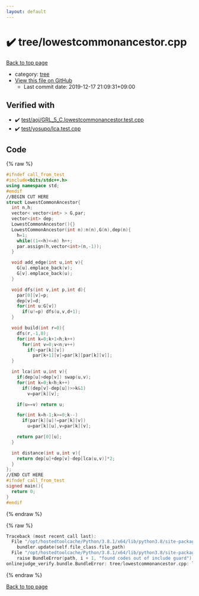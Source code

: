 ```yaml
---
layout: default
---
```


<!-- mathjax config similar to math.stackexchange -->
<script type="text/javascript" async
  src="https://cdnjs.cloudflare.com/ajax/libs/mathjax/2.7.5/MathJax.js?config=TeX-MML-AM_CHTML">
</script>
<script type="text/x-mathjax-config">
  MathJax.Hub.Config({
    TeX: { equationNumbers: { autoNumber: "AMS" }},
    tex2jax: {
      inlineMath: [ ['$','$'] ],
      processEscapes: true
    },
    "HTML-CSS": { matchFontHeight: false },
    displayAlign: "left",
    displayIndent: "2em"
  });
</script>

<script type="text/javascript" src="https://cdnjs.cloudflare.com/ajax/libs/jquery/3.4.1/jquery.min.js"></script>
<script src="https://cdn.jsdelivr.net/npm/jquery-balloon-js@1.1.2/jquery.balloon.min.js" integrity="sha256-ZEYs9VrgAeNuPvs15E39OsyOJaIkXEEt10fzxJ20+2I=" crossorigin="anonymous"></script>
<script type="text/javascript" src="../../assets/js/copy-button.js"></script>
<link rel="stylesheet" href="../../assets/css/copy-button.css" />


# :heavy_check_mark: tree/lowestcommonancestor.cpp

<a href="../../index.html">Back to top page</a>

* category: <a href="../../index.html#c0af77cf8294ff93a5cdb2963ca9f038">tree</a>
* <a href="{{ site.github.repository_url }}/blob/master/tree/lowestcommonancestor.cpp">View this file on GitHub</a>
    - Last commit date: 2019-12-17 21:09:31+09:00




## Verified with

* :heavy_check_mark: <a href="../../verify/test/aoj/GRL_5_C.lowestcommonancestor.test.cpp.html">test/aoj/GRL_5_C.lowestcommonancestor.test.cpp</a>
* :heavy_check_mark: <a href="../../verify/test/yosupo/lca.test.cpp.html">test/yosupo/lca.test.cpp</a>


## Code

<a id="unbundled"></a>
{% raw %}
```cpp
#ifndef call_from_test
#include<bits/stdc++.h>
using namespace std;
#endif
//BEGIN CUT HERE
struct LowestCommonAncestor{
  int n,h;
  vector< vector<int> > G,par;
  vector<int> dep;
  LowestCommonAncestor(){}
  LowestCommonAncestor(int n):n(n),G(n),dep(n){
    h=1;
    while((1<<h)<=n) h++;
    par.assign(h,vector<int>(n,-1));
  }

  void add_edge(int u,int v){
    G[u].emplace_back(v);
    G[v].emplace_back(u);
  }

  void dfs(int v,int p,int d){
    par[0][v]=p;
    dep[v]=d;
    for(int u:G[v])
      if(u!=p) dfs(u,v,d+1);
  }

  void build(int r=0){
    dfs(r,-1,0);
    for(int k=0;k+1<h;k++)
      for(int v=0;v<n;v++)
        if(~par[k][v])
          par[k+1][v]=par[k][par[k][v]];
  }

  int lca(int u,int v){
    if(dep[u]>dep[v]) swap(u,v);
    for(int k=0;k<h;k++)
      if((dep[v]-dep[u])>>k&1)
        v=par[k][v];

    if(u==v) return u;

    for(int k=h-1;k>=0;k--)
      if(par[k][u]!=par[k][v])
        u=par[k][u],v=par[k][v];

    return par[0][u];
  }

  int distance(int u,int v){
    return dep[u]+dep[v]-dep[lca(u,v)]*2;
  }
};
//END CUT HERE
#ifndef call_from_test
signed main(){
  return 0;
}
#endif

```
{% endraw %}

<a id="bundled"></a>
{% raw %}
```cpp
Traceback (most recent call last):
  File "/opt/hostedtoolcache/Python/3.8.1/x64/lib/python3.8/site-packages/onlinejudge_verify/docs.py", line 340, in write_contents
    bundler.update(self.file_class.file_path)
  File "/opt/hostedtoolcache/Python/3.8.1/x64/lib/python3.8/site-packages/onlinejudge_verify/bundle.py", line 123, in update
    raise BundleError(path, i + 1, "found codes out of include guard")
onlinejudge_verify.bundle.BundleError: tree/lowestcommonancestor.cpp: line 5: found codes out of include guard

```
{% endraw %}

<a href="../../index.html">Back to top page</a>

